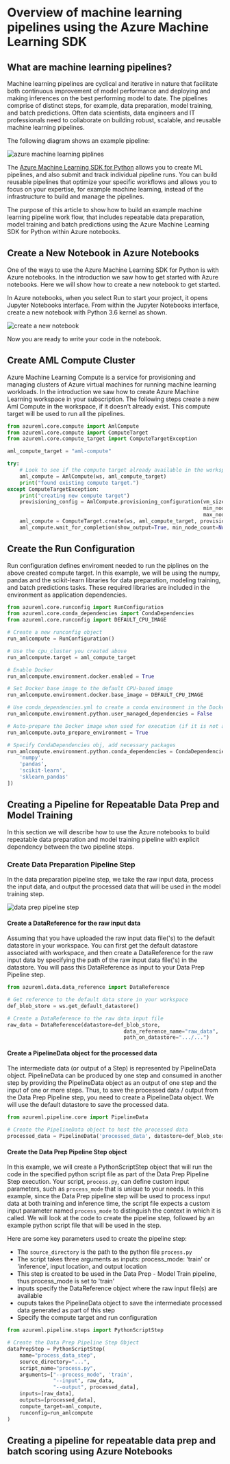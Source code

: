 # Overview of machine learning pipelines using the Azure Machine Learning SDK

## What are machine learning pipelines?

Machine learning pipelines are cyclical and iterative in nature that facilitate both continuous improvement of model performance and deploying and making inferences on the best performing model to date. The pipelines comprise of distinct steps, for example, data preparation, model training, and batch predictions. Often data scientists, data engineers and IT professionals need to collaborate on building robust, scalable, and reusable machine learning pipelines.

The following diagram shows an example pipeline:

![azure machine learning piplines](./media/pipelines.png)

The [Azure Machine Learning SDK for Python](https://docs.microsoft.com/en-us/python/api/azureml-pipeline-core/?view=azure-ml-py) allows you to create ML pipelines, and also submit and track individual pipeline runs. You can build reusable pipelines that optimize your specific workflows and allows you to focus on your expertise, for example machine learning, instead of the infrastructure to build and manage the pipelines.

The purpose of this article to show how to build an example machine learning pipeline work flow, that includes repeatable data preparation, model training and batch predictions using the Azure Machine Learning SDK for Python within Azure notebooks.

## Create a New Notebook in Azure Notebooks

One of the ways to use the Azure Machine Learning SDK for Python is with Azure notebooks. In the introduction we saw how to get started with Azure notebooks. Here we will show how to create a new notebook to get started.

In Azure notebooks, when you select Run to start your project, it opens Jupyter Notebooks interface. From within the Jupyter Notebooks interface, create a new notebook with Python 3.6 kernel as shown.

![create a new notebook](./media/new_notebook.png)

Now you are ready to write your code in the notebook.

## Create AML Compute Cluster

Azure Machine Learning Compute is a service for provisioning and managing clusters of Azure virtual machines for running machine learning workloads. In the introduction we saw how to create Azure Machine Learning workspace in your subscription. The following steps create a new Aml Compute in the workspace, if it doesn't already exist. This compute target will be used to run all the pipelines.

```python
from azureml.core.compute import AmlCompute
from azureml.core.compute import ComputeTarget
from azureml.core.compute_target import ComputeTargetException

aml_compute_target = "aml-compute"

try:
    # Look to see if the compute target already available in the workspace (ws)
    aml_compute = AmlCompute(ws, aml_compute_target)
    print("found existing compute target.")
except ComputeTargetException:
    print("creating new compute target")
    provisioning_config = AmlCompute.provisioning_configuration(vm_size = "STANDARD_D2_V2",
                                                                min_nodes = 1, 
                                                                max_nodes = 1)    
    aml_compute = ComputeTarget.create(ws, aml_compute_target, provisioning_config)
    aml_compute.wait_for_completion(show_output=True, min_node_count=None, timeout_in_minutes=20)
```

## Create the Run Configuration

Run configuration defines enviroment needed to run the piplines on the above created compute target. In this example, we will be using the numpy, pandas and the scikit-learn libraries for data preparation, modeling training, and batch predictions tasks. These required libraries are included in the environment as application dependencies.

```python
from azureml.core.runconfig import RunConfiguration
from azureml.core.conda_dependencies import CondaDependencies
from azureml.core.runconfig import DEFAULT_CPU_IMAGE

# Create a new runconfig object
run_amlcompute = RunConfiguration()

# Use the cpu_cluster you created above
run_amlcompute.target = aml_compute_target

# Enable Docker
run_amlcompute.environment.docker.enabled = True

# Set Docker base image to the default CPU-based image
run_amlcompute.environment.docker.base_image = DEFAULT_CPU_IMAGE

# Use conda_dependencies.yml to create a conda environment in the Docker image for execution
run_amlcompute.environment.python.user_managed_dependencies = False

# Auto-prepare the Docker image when used for execution (if it is not already prepared)
run_amlcompute.auto_prepare_environment = True

# Specify CondaDependencies obj, add necessary packages
run_amlcompute.environment.python.conda_dependencies = CondaDependencies.create(pip_packages=[
    'numpy',
    'pandas',
    'scikit-learn',
    'sklearn_pandas'
])
```

## Creating a Pipeline for Repeatable Data Prep and Model Training

In this section we will describe how to use the Azure notebooks to build repeatable data preparation and model training pipeline with explicit dependency between the two pipeline steps.

### Create Data Preparation Pipeline Step

In the data preparation pipeline step, we take the raw input data, process the input data, and output the processed data that will be used in the model training step.

![data prep pipeline step](./media/data_prep.png)

#### Create a DataReference for the raw input data

Assuming that you have uploaded the raw input data file('s) to the default datastore in your workspace. You can first get the default datastore associated with workspace, and then create a DataReference for the raw input data by specifying the path of the raw input data file('s) in the datastore. You will pass this DataReference as input to your Data Prep Pipeline step.

```python
from azureml.data.data_reference import DataReference

# Get reference to the default data store in your workspace
def_blob_store = ws.get_default_datastore()

# Create a DataReference to the raw data input file
raw_data = DataReference(datastore=def_blob_store, 
                                      data_reference_name="raw_data", 
                                      path_on_datastore=".../...")
```

#### Create a PipelineData object for the processed data

The intermediate data (or output of a Step) is represented by PipelineData object. PipelineData can be produced by one step and consumed in another step by providing the PipelineData object as an output of one step and the input of one or more steps. Thus, to save the processed data / output from the Data Prep Pipeline step, you need to create a PipelineData object. We will use the default datastore to save the processed data.

```python
from azureml.pipeline.core import PipelineData

# Create the PipelineData object to host the processed data
processed_data = PipelineData('processed_data', datastore=def_blob_store)
```

#### Create the Data Prep Pipeline Step object

In this example, we will create a PythonScriptStep object that will run the code in the specified python script file as part of the Data Prep Pipeline Step execution. Your script, `process.py`, can define custom input parameters, such as `process_mode` that is unique to your needs. In this example, since the Data Prep pipeline step will be used to process input data at both training and inference time, the script file expects a custom input parameter named `process_mode` to distinguish the context in which it is called. We will look at the code to create the pipeline step, followed by an example python script file that will be used in the step.

Here are some key parameters used to create the pipeline step:

- The `source_directory` is the path to the python file `process.py`
- The script takes three arguments as inputs: process_mode: 'train' or 'inference', input location, and output location
- This step is created to be used in the Data Prep - Model Train pipeline, thus process_mode is set to 'train'
- inputs specify the DataReference object where the raw input file(s) are available
- ouputs takes the PipelineData object to save the intermediate processed data generated as part of this step
- Specify the compute target and run configuration

```python
from azureml.pipeline.steps import PythonScriptStep

# Create the Data Prep Pipeline Step Object
dataPrepStep = PythonScriptStep(
    name="process_data_step",
    source_directory="...",
    script_name="process.py", 
    arguments=["--process_mode", 'train',
               "--input", raw_data,
               "--output", processed_data],
    inputs=[raw_data],
    outputs=[processed_data],
    compute_target=aml_compute,
    runconfig=run_amlcompute
)

```




## Creating a pipeline for repeatable data prep and batch scoring using Azure Notebooks
